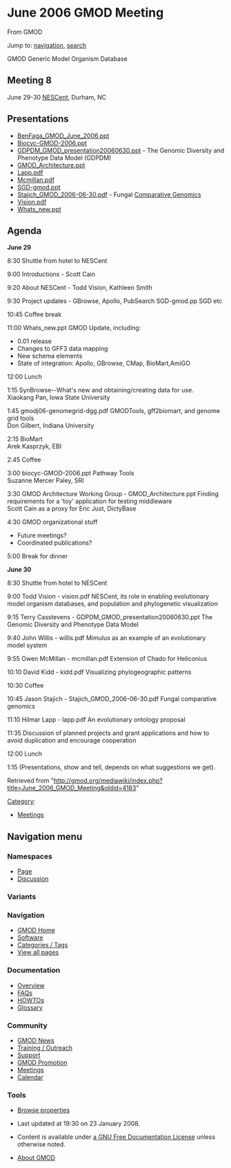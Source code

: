 <div id="mw-page-base" class="noprint">

</div>

<div id="mw-head-base" class="noprint">

</div>

<div id="content" class="mw-body" role="main">

<span id="top"></span>

<div id="mw-js-message" style="display:none;">

</div>



# <span dir="auto">June 2006 GMOD Meeting</span>

<div id="bodyContent">

<div id="siteSub">

From GMOD

</div>

<div id="contentSub">

</div>

<div id="jump-to-nav" class="mw-jump">

Jump to: [navigation](#mw-navigation), [search](#p-search)

</div>

<div id="mw-content-text" class="mw-content-ltr" lang="en" dir="ltr">

GMOD Generic Model Organism Database

  

## <span id="Meeting_8" class="mw-headline">Meeting 8</span>

June 29-30 <a href="http://nescent.org" class="external text"
rel="nofollow">NESCent</a>, Durham, NC

  

## <span id="Presentations" class="mw-headline">Presentations</span>

- <a href="../mediawiki/images/9/99/BenFaga_GMOD_June_2006.ppt"
  class="internal"
  title="BenFaga GMOD June 2006.ppt">BenFaga_GMOD_June_2006.ppt</a>
- <a href="../mediawiki/images/4/4c/Biocyc-GMOD-2006.ppt" class="internal"
  title="Biocyc-GMOD-2006.ppt">Biocyc-GMOD-2006.ppt</a>
- <a href="../mediawiki/images/3/3f/GDPDM_GMOD_presentation20060630.ppt"
  class="internal"
  title="GDPDM GMOD presentation20060630.ppt">GDPDM_GMOD_presentation20060630.ppt</a> -
  The Genomic Diversity and Phenotype Data Model (GDPDM)
- <a href="../mediawiki/images/8/84/GMOD_Architecture.ppt"
  class="internal" title="GMOD Architecture.ppt">GMOD_Architecture.ppt</a>
- <a href="../mediawiki/images/0/0a/Lapp.pdf" class="internal"
  title="Lapp.pdf">Lapp.pdf</a>‎
- <a href="../mediawiki/images/6/6f/Mcmillan.pdf" class="internal"
  title="Mcmillan.pdf">Mcmillan.pdf</a>‎
- <a href="../mediawiki/images/a/af/SGD-gmod.ppt" class="internal"
  title="SGD-gmod.ppt">SGD-gmod.ppt</a>
- <a href="../mediawiki/images/3/30/Stajich_GMOD_2006-06-30.pdf"
  class="internal"
  title="Stajich GMOD 2006-06-30.pdf">Stajich_GMOD_2006-06-30.pdf</a>‎ -
  Fungal [Comparative
  Genomics](Category:Comparative_Genomics "Category:Comparative Genomics")
- <a href="../mediawiki/images/b/bc/Vision.pdf" class="internal"
  title="Vision.pdf">Vision.pdf</a>‎
- <a href="../mediawiki/images/4/49/Whats_new.ppt" class="internal"
  title="Whats new.ppt">Whats_new.ppt</a>

## <span id="Agenda" class="mw-headline">Agenda</span>

**June 29**

8:30 Shuttle from hotel to NESCent

9:00 Introductions - Scott Cain

9:20 About NESCent - Todd Vision, Kathleen Smith

9:30 Project updates - GBrowse, Apollo, PubSearch SGD-gmod.pp SGD etc

10:45 Coffee break

11:00 Whats_new.ppt GMOD Update, including:

- 0.01 release
- Changes to GFF3 data mapping
- New schema elements
- State of integration: Apollo, GBrowse, CMap, BioMart,AmiGO

12:00 Lunch

1:15 SynBrowse--What's new and obtaining/creating data for use.  
Xiaokang Pan, Iowa State University

1:45 gmodj06-genomegrid-dgg.pdf GMODTools, gff2biomart, and genome grid
tools  
Don Gilbert, Indiana University

2:15 BioMart  
Arek Kasprzyk, EBI

2:45 Coffee

3:00 biocyc-GMOD-2006.ppt Pathway Tools  
Suzanne Mercer Paley, SRI

3:30 GMOD Architecture Working Group - GMOD_Architecture.ppt Finding
requirements for a 'toy' application for testing middleware  
Scott Cain as a proxy for Eric Just, DictyBase

4:30 GMOD organizational stuff

- Future meetings?
- Coordinated publications?

5:00 Break for dinner

**June 30**

8:30 Shuttle from hotel to NESCent

9:00 Todd Vision - vision.pdf NESCent, its role in enabling evolutionary
model organism databases, and population and phylogenetic visualization

9:15 Terry Casstevens - GDPDM_GMOD_presentation20060630.ppt The Genomic
Diversity and Phenotype Data Model

9:40 John Willis - willis.pdf Mimulus as an example of an evolutionary
model system

9:55 Owen McMillan - mcmillan.pdf Extension of Chado for Heliconius

10:10 David Kidd - kidd.pdf Visualizing phylogeographic patterns

10:30 Coffee

10:45 Jason Stajich - Stajich_GMOD_2006-06-30.pdf Fungal comparative
genomics

11:10 Hilmar Lapp - lapp.pdf An evolutionary ontology proposal

11:35 Discussion of planned projects and grant applications and how to
avoid duplication and encourage cooperation

12:00 Lunch

1:15 (Presentations, show and tell, depends on what suggestions we get).

</div>

<div class="printfooter">

Retrieved from
"<http://gmod.org/mediawiki/index.php?title=June_2006_GMOD_Meeting&oldid=4183>"

</div>

<div id="catlinks" class="catlinks">

<div id="mw-normal-catlinks" class="mw-normal-catlinks">

[Category](Special:Categories "Special:Categories"):

- [Meetings](Category:Meetings "Category:Meetings")

</div>

</div>

<div class="visualClear">

</div>

</div>

</div>

<div id="mw-navigation">

## Navigation menu

<div id="mw-head">



<div id="left-navigation">

<div id="p-namespaces" class="vectorTabs" role="navigation"
aria-labelledby="p-namespaces-label">

### Namespaces

- <span id="ca-nstab-main"><a href="June_2006_GMOD_Meeting" accesskey="c"
  title="View the content page [c]">Page</a></span>
- <span id="ca-talk"><a
  href="http://gmod.org/mediawiki/index.php?title=Talk:June_2006_GMOD_Meeting&amp;action=edit&amp;redlink=1"
  accesskey="t"
  title="Discussion about the content page [t]">Discussion</a></span>

</div>

<div id="p-variants" class="vectorMenu emptyPortlet" role="navigation"
aria-labelledby="p-variants-label">

### 

### Variants[](#)

<div class="menu">

</div>

</div>

</div>

<div id="right-navigation">





</div>



</div>

</div>

</div>

<div id="mw-panel">

<div id="p-logo" role="banner">

<a href="Main_Page"
style="background-image: url(../images/GMOD-cogs.png);"
title="Visit the main page"></a>

</div>

<div id="p-Navigation" class="portal" role="navigation"
aria-labelledby="p-Navigation-label">

### Navigation

<div class="body">

- <span id="n-GMOD-Home">[GMOD Home](Main_Page)</span>
- <span id="n-Software">[Software](GMOD_Components)</span>
- <span id="n-Categories-.2F-Tags">[Categories /
  Tags](Categories)</span>
- <span id="n-View-all-pages">[View all pages](Special:AllPages)</span>

</div>

</div>

<div id="p-Documentation" class="portal" role="navigation"
aria-labelledby="p-Documentation-label">

### Documentation

<div class="body">

- <span id="n-Overview">[Overview](Overview)</span>
- <span id="n-FAQs">[FAQs](Category:FAQ)</span>
- <span id="n-HOWTOs">[HOWTOs](Category:HOWTO)</span>
- <span id="n-Glossary">[Glossary](Glossary)</span>

</div>

</div>

<div id="p-Community" class="portal" role="navigation"
aria-labelledby="p-Community-label">

### Community

<div class="body">

- <span id="n-GMOD-News">[GMOD News](GMOD_News)</span>
- <span id="n-Training-.2F-Outreach">[Training /
  Outreach](Training_and_Outreach)</span>
- <span id="n-Support">[Support](Support)</span>
- <span id="n-GMOD-Promotion">[GMOD Promotion](GMOD_Promotion)</span>
- <span id="n-Meetings">[Meetings](Meetings)</span>
- <span id="n-Calendar">[Calendar](Calendar)</span>

</div>

</div>

<div id="p-tb" class="portal" role="navigation"
aria-labelledby="p-tb-label">

### Tools

<div class="body">


- <span id="t-smwbrowselink"><a href="Special:Browse/June_2006_GMOD_Meeting" rel="smw-browse">Browse
  properties</a></span>


</div>

</div>

</div>

</div>

<div id="footer" role="contentinfo">

- <span id="footer-info-lastmod">Last updated at 19:30 on 23 January
  2008.</span>
<!-- - <span id="footer-info-viewcount">35,082 page views.</span> -->
- <span id="footer-info-copyright">Content is available under
  <a href="http://www.gnu.org/licenses/fdl-1.3.html" class="external"
  rel="nofollow">a GNU Free Documentation License</a> unless otherwise
  noted.</span>

<!-- -->

- <span id="footer-places-about">[About
  GMOD](GMOD:About "GMOD:About")</span>

<!-- -->






</div>
